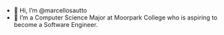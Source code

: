 - 👋 Hi, I’m @marcellosautto
- 👀 I’m a Computer Science Major at Moorpark College who is aspiring to become a Software Engineer.

<!---
marcellosautto/marcellosautto is a ✨ special ✨ repository because its `README.md` (this file) appears on your GitHub profile.
You can click the Preview link to take a look at your changes.
--->
